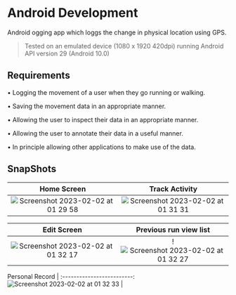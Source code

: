 # Android Development
Android ogging app which loggs the change in physical location using GPS.

> Tested on an emulated device (1080 x 1920 420dpi) running Android API version 29 (Android 10.0)

## Requirements 
• Logging the movement of a user when they go running or walking.

• Saving the movement data in an appropriate manner.

• Allowing the user to inspect their data in an appropriate manner.

• Allowing the user to annotate their data in a useful manner.

• In principle allowing other applications to make use of the data.

## SnapShots 
Home Screen            |  Track Activity
:-------------------------:|:-------------------------:
![Screenshot 2023-02-02 at 01 29 58](https://user-images.githubusercontent.com/4998533/216214258-86302d4e-420c-463a-8941-5986299b3a54.png)  |  ![Screenshot 2023-02-02 at 01 31 31](https://user-images.githubusercontent.com/4998533/216214322-e1ea3788-0644-4a3f-86cf-54208358c6dd.png)

Edit Screen           |  Previous run view list
:-------------------------:|:-------------------------:
![Screenshot 2023-02-02 at 01 32 17](https://user-images.githubusercontent.com/4998533/216214359-78cb886f-91fe-4c8d-9071-6180e8b814a9.png)  |  !![Screenshot 2023-02-02 at 01 32 27](https://user-images.githubusercontent.com/4998533/216214380-d7a777d8-3e5a-497a-9dc0-6419d2b7db9c.png)

Personal Record       |
:-------------------------:
![Screenshot 2023-02-02 at 01 32 33](https://user-images.githubusercontent.com/4998533/216214414-6492014e-28f1-42bd-b830-728a57ad3028.png) | 



